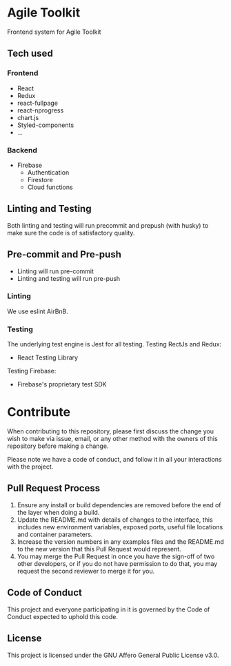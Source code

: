 # Agile Toolkit
Frontend system for Agile Toolkit

## Tech used

### Frontend
 * React
 * Redux
 * react-fullpage
 * react-nprogress
 * chart.js
 * Styled-components
 * ...

### Backend
 * Firebase
   * Authentication
   * Firestore
   * Cloud functions

## Linting and Testing
Both linting and testing will run precommit and prepush (with husky) to make sure the code is of satisfactory quality.

## Pre-commit and Pre-push
* Linting will run pre-commit
* Linting and testing will run pre-push

### Linting
We use eslint AirBnB.

### Testing
The underlying test engine is Jest for all testing.
Testing RectJs and Redux:
* React Testing Library

Testing Firebase:
* Firebase's proprietary test SDK 

# Contribute
When contributing to this repository, please first discuss the change you wish to make via issue,
email, or any other method with the owners of this repository before making a change. 

Please note we have a code of conduct, and follow it in all your interactions with the project.

## Pull Request Process
1. Ensure any install or build dependencies are removed before the end of the layer when doing a build.
2. Update the README.md with details of changes to the interface, this includes new environment variables, exposed ports, useful file locations and container parameters.
3. Increase the version numbers in any examples files and the README.md to the new version that this Pull Request would represent.
4. You may merge the Pull Request in once you have the sign-off of two other developers, or if you do not have permission to do that, you may request the second reviewer to merge it for you.

## Code of Conduct
This project and everyone participating in it is governed by the Code of Conduct expected to uphold this code.

## License
This project is licensed under the GNU Affero General Public License v3.0.
